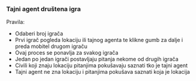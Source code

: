### Tajni agent društena igra

Pravila:
- Odaberi broj igrača
- Prvi igrač pogleda lokaciju ili tajnog agenta te klikne gumb za dalje i preda mobitel drugom igraču
- Ovaj proces se ponavlja za svakog igrača
- Jedan po jedan igrači postavljaju pitanja nekome od drugih igrača
- Civili koji znaju lokaciju pitanjima pokušavaju saznati tko je tajni agent
- Tajni agent ne zna lokaciju i pitanjima pokušava saznati koja je lokacija

